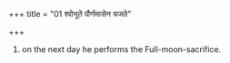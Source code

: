 +++
title = "01 श्वोभूते पौर्णमासेन यजते"

+++
1. on the next day he performs the Full-moon-sacrifice.
